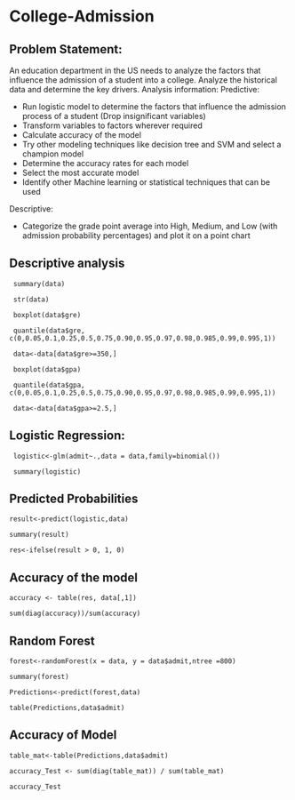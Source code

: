# College-Admission
## Problem Statement:
An education department in the US needs to analyze the factors that influence the
admission of a student into a college. Analyze the historical data and determine the
key drivers.
Analysis information:
Predictive:
 - Run logistic model to determine the factors that influence the admission process
   of a student (Drop insignificant variables)
 - Transform variables to factors wherever required
 - Calculate accuracy of the model
 - Try other modeling techniques like decision tree and SVM and select a champion
   model
 - Determine the accuracy rates for each model
 - Select the most accurate model
 - Identify other Machine learning or statistical techniques that can be used
  
 Descriptive:
 - Categorize the grade point average into High, Medium, and Low (with admission
   probability percentages) and plot it on a point chart

## Descriptive analysis
     summary(data)
     
     str(data)
     
     boxplot(data$gre)
     
     quantile(data$gre, c(0,0.05,0.1,0.25,0.5,0.75,0.90,0.95,0.97,0.98,0.985,0.99,0.995,1))
     
     data<-data[data$gre>=350,]
     
     boxplot(data$gpa)
     
     quantile(data$gpa, c(0,0.05,0.1,0.25,0.5,0.75,0.90,0.95,0.97,0.98,0.985,0.99,0.995,1))
     
     data<-data[data$gpa>=2.5,]

## Logistic Regression:
     logistic<-glm(admit~.,data = data,family=binomial())
     
     summary(logistic)
## Predicted Probabilities
    result<-predict(logistic,data)
    
    summary(result)
    
    res<-ifelse(result > 0, 1, 0)
## Accuracy of the model
    accuracy <- table(res, data[,1])
    
    sum(diag(accuracy))/sum(accuracy)

## Random Forest
    forest<-randomForest(x = data, y = data$admit,ntree =800)
    
    summary(forest)
    
    Predictions<-predict(forest,data)

    table(Predictions,data$admit)
## Accuracy of Model
    table_mat<-table(Predictions,data$admit)
    
    accuracy_Test <- sum(diag(table_mat)) / sum(table_mat)
    
    accuracy_Test
